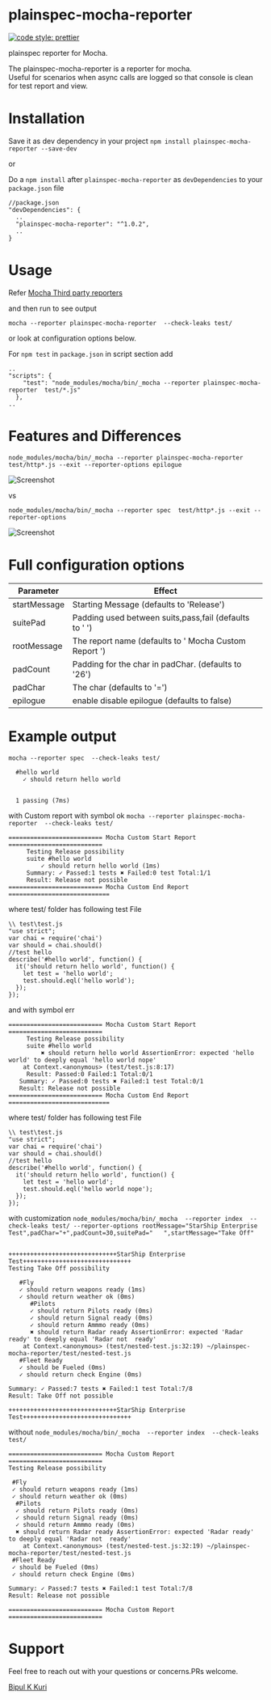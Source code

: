 plainspec-mocha-reporter
===================
[![code style: prettier](https://img.shields.io/badge/code_style-prettier-ff69b4.svg?style=flat-square)](https://github.com/prettier/prettier)

plainspec reporter for Mocha.

The plainspec-mocha-reporter is a reporter for mocha.  
Useful for scenarios when async calls are logged so that console is clean for test report and view.

Installation
=====
Save it as dev dependency in your project
`npm install plainspec-mocha-reporter --save-dev`

or

Do a `npm install` after `plainspec-mocha-reporter` as `devDependencies` to your `package.json` file
```
//package.json
"devDependencies": {
  ..
  "plainspec-mocha-reporter": "^1.0.2",
  ..
}
```

Usage
=====


Refer [Mocha Third party reporters](https://github.com/mochajs/mocha/wiki/Third-party-reporters)



and then run to see output

`mocha --reporter plainspec-mocha-reporter  --check-leaks test/`

or
look at configuration options  below.

For `npm test`
in `package.json` in script section add
```
..
"scripts": {
    "test": "node_modules/mocha/bin/_mocha --reporter plainspec-mocha-reporter  test/*.js"
  },
..
```   
Features and Differences
==============
`node_modules/mocha/bin/_mocha --reporter plainspec-mocha-reporter  test/http*.js --exit --reporter-options epilogue`

![Screenshot](https://github.com/bipulkkuri/plainspec-mocha-reporter/blob/master/images/plainspec.png)

vs

`node_modules/mocha/bin/_mocha --reporter spec  test/http*.js --exit --reporter-options`

![Screenshot](https://github.com/bipulkkuri/plainspec-mocha-reporter/blob/master/images/spec.png)

Full configuration options
==============
| Parameter | Effect |
| --------- | ------ |
| startMessage | Starting Message (defaults to 'Release') |
| suitePad | Padding used between suits,pass,fail (defaults to ' ') |
| rootMessage | The report name  (defaults to ' Mocha Custom Report ') |
| padCount | Padding for the char in padChar. (defaults to '26') |
| padChar | The char (defaults to '=') |
| epilogue | enable disable epilogue (defaults to false) |


Example output
==============


`mocha --reporter spec  --check-leaks test/`
```
  #hello world
    ✓ should return hello world


  1 passing (7ms)
```
with Custom report with symbol ok
`mocha --reporter plainspec-mocha-reporter  --check-leaks test/`

```
========================== Mocha Custom Start Report ==========================
	 Testing Release possibility
	 suite #hello world
		 ✓ should return hello world (1ms)
	 Summary: ✓ Passed:1 tests ✖ Failed:0 test Total:1/1
     Result: Release not possible
========================== Mocha Custom End Report ============================
```
where test/ folder has following test File
```
\\ test\test.js
"use strict";
var chai = require('chai')
var should = chai.should()
//test hello
describe('#hello world', function() {
  it('should return hello world', function() {
    let test = 'hello world';
    test.should.eql('hello world');
  });
});

```
and with symbol err
```
========================== Mocha Custom Start Report ==========================
	 Testing Release possibility
	 suite #hello world
		 ✖ should return hello world AssertionError: expected 'hello world' to deeply equal 'hello world nope'
    at Context.<anonymous> (test/test.js:8:17)
	 Result: Passed:0 Failed:1 Total:0/1
   Summary: ✓ Passed:0 tests ✖ Failed:1 test Total:0/1
   Result: Release not possible
========================== Mocha Custom End Report ============================
```
where test/ folder has following test File

```
\\ test\test.js
"use strict";
var chai = require('chai')
var should = chai.should()
//test hello
describe('#hello world', function() {
  it('should return hello world', function() {
    let test = 'hello world';
    test.should.eql('hello world nope');
  });
});

```

with customization
`node_modules/mocha/bin/_mocha  --reporter index  --check-leaks test/ --reporter-options rootMessage="StarShip Enterprise Test",padChar="+",padCount=30,suitePad="   ",startMessage="Take Off"`
```

++++++++++++++++++++++++++++++StarShip Enterprise Test++++++++++++++++++++++++++++++
Testing Take Off possibility

   #Fly
   ✓ should return weapons ready (1ms)
   ✓ should return weather ok (0ms)
      #Pilots
      ✓ should return Pilots ready (0ms)
      ✓ should return Signal ready (0ms)
      ✓ should return Ammmo ready (0ms)
      ✖ should return Radar ready AssertionError: expected 'Radar ready' to deeply equal 'Radar not  ready'
    at Context.<anonymous> (test/nested-test.js:32:19) ~/plainspec-mocha-reporter/test/nested-test.js
   #Fleet Ready
   ✓ should be Fueled (0ms)
   ✓ should return check Engine (0ms)

Summary: ✓ Passed:7 tests ✖ Failed:1 test Total:7/8
Result: Take Off not possible

++++++++++++++++++++++++++++++StarShip Enterprise Test++++++++++++++++++++++++++++++
```

without
`node_modules/mocha/bin/_mocha  --reporter index  --check-leaks test/ `

```
========================== Mocha Custom Report ==========================
Testing Release possibility

 #Fly
 ✓ should return weapons ready (1ms)
 ✓ should return weather ok (0ms)
  #Pilots
  ✓ should return Pilots ready (0ms)
  ✓ should return Signal ready (0ms)
  ✓ should return Ammmo ready (0ms)
  ✖ should return Radar ready AssertionError: expected 'Radar ready' to deeply equal 'Radar not  ready'
    at Context.<anonymous> (test/nested-test.js:32:19) ~/plainspec-mocha-reporter/test/nested-test.js
 #Fleet Ready
 ✓ should be Fueled (0ms)
 ✓ should return check Engine (0ms)

Summary: ✓ Passed:7 tests ✖ Failed:1 test Total:7/8
Result: Release not possible

========================== Mocha Custom Report ==========================
```

Support
===============


Feel free to reach out with your questions or
concerns.PRs welcome.

[Bipul K Kuri](https://github.com/bipulkkuri)
